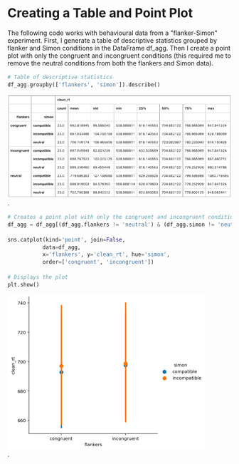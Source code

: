 # Creating a Table and Point Plot
The following code works with behavioural data from a "flanker-Simon" experiment. First, I generate a table of descriptive statistics grouped by flanker and Simon conditions in the DataFrame df_agg. Then I create a point plot with only the congruent and incongruent conditions (this required me to remove the neutral conditions from both the flankers and Simon data).

```python
# Table of descriptive statistics
df_agg.groupby(['flankers', 'simon']).describe()
```

<img src="descriptivestats.png" alt="descriptivestats"/>
 <br />. 

```python
# Creates a point plot with only the congruent and incongruent conditions
df_agg = df_agg[(df_agg.flankers != 'neutral') & (df_agg.simon != 'neutral')]

sns.catplot(kind='point', join=False,
           data=df_agg,
           x='flankers', y='clean_rt', hue='simon',
           order=['congruent', 'incongruent'])
           
# Displays the plot
plt.show()
```

<img src="pointplot.png" alt="pointplot"/>
 <br />. 
